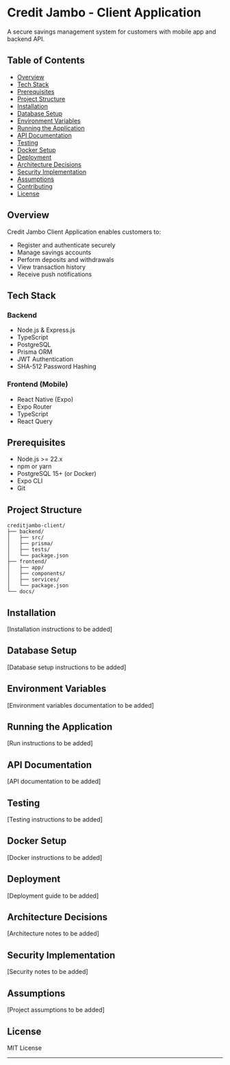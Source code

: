 # Credit Jambo - Client Application

A secure savings management system for customers with mobile app and backend API.

## Table of Contents

- [Overview](#overview)
- [Tech Stack](#tech-stack)
- [Prerequisites](#prerequisites)
- [Project Structure](#project-structure)
- [Installation](#installation)
- [Database Setup](#database-setup)
- [Environment Variables](#environment-variables)
- [Running the Application](#running-the-application)
- [API Documentation](#api-documentation)
- [Testing](#testing)
- [Docker Setup](#docker-setup)
- [Deployment](#deployment)
- [Architecture Decisions](#architecture-decisions)
- [Security Implementation](#security-implementation)
- [Assumptions](#assumptions)
- [Contributing](#contributing)
- [License](#license)

## Overview

Credit Jambo Client Application enables customers to:
- Register and authenticate securely
- Manage savings accounts
- Perform deposits and withdrawals
- View transaction history
- Receive push notifications

## Tech Stack

### Backend
- Node.js & Express.js
- TypeScript
- PostgreSQL
- Prisma ORM
- JWT Authentication
- SHA-512 Password Hashing

### Frontend (Mobile)
- React Native (Expo)
- Expo Router
- TypeScript
- React Query

## Prerequisites

- Node.js >= 22.x
- npm or yarn
- PostgreSQL 15+ (or Docker)
- Expo CLI
- Git

## Project Structure
```
creditjambo-client/
├── backend/
│   ├── src/
│   ├── prisma/
│   ├── tests/
│   └── package.json
├── frontend/
│   ├── app/
│   ├── components/
│   ├── services/
│   └── package.json
└── docs/
```

## Installation

[Installation instructions to be added]

## Database Setup

[Database setup instructions to be added]

## Environment Variables

[Environment variables documentation to be added]

## Running the Application

[Run instructions to be added]

## API Documentation

[API documentation to be added]

## Testing

[Testing instructions to be added]

## Docker Setup

[Docker instructions to be added]

## Deployment

[Deployment guide to be added]

## Architecture Decisions

[Architecture notes to be added]

## Security Implementation

[Security notes to be added]

## Assumptions

[Project assumptions to be added]

## License

MIT License

---